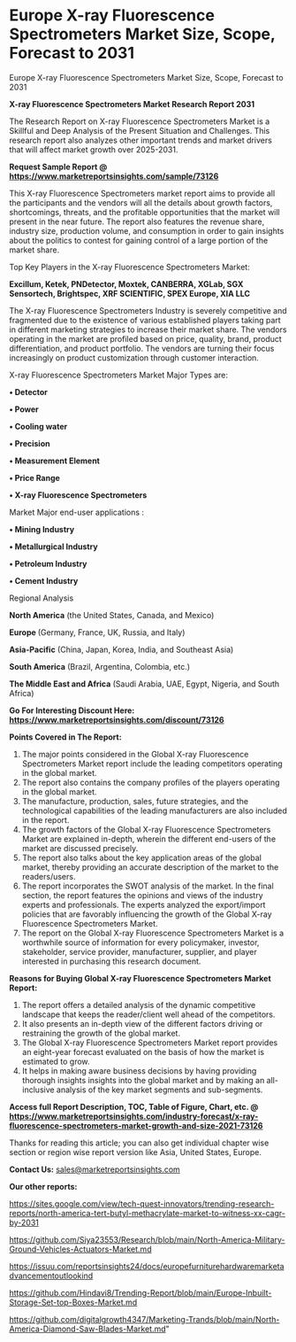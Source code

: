 # Europe X-ray Fluorescence Spectrometers Market Size, Scope, Forecast to 2031
 Europe X-ray Fluorescence Spectrometers Market Size, Scope, Forecast to 2031

<strong>X-ray Fluorescence Spectrometers Market Research Report 2031</strong>

The Research Report on X-ray Fluorescence Spectrometers Market is a Skillful and Deep Analysis of the Present Situation and Challenges. This research report also analyzes other important trends and market drivers that will affect market growth over 2025-2031.

<strong>Request Sample Report @ <a href=https://www.marketreportsinsights.com/sample/73126>https://www.marketreportsinsights.com/sample/73126</a></strong>

This X-ray Fluorescence Spectrometers market report aims to provide all the participants and the vendors will all the details about growth factors, shortcomings, threats, and the profitable opportunities that the market will present in the near future. The report also features the revenue share, industry size, production volume, and consumption in order to gain insights about the politics to contest for gaining control of a large portion of the market share.

Top Key Players in the X-ray Fluorescence Spectrometers Market:

<strong>Excillum, Ketek, PNDetector, Moxtek, CANBERRA, XGLab, SGX Sensortech, Brightspec, XRF SCIENTIFIC, SPEX Europe, XIA LLC</strong>

The X-ray Fluorescence Spectrometers Industry is severely competitive and fragmented due to the existence of various established players taking part in different marketing strategies to increase their market share. The vendors operating in the market are profiled based on price, quality, brand, product differentiation, and product portfolio. The vendors are turning their focus increasingly on product customization through customer interaction.

X-ray Fluorescence Spectrometers Market Major Types are:

<strong>• Detector

• Power

• Cooling water

• Precision

• Measurement Element

• Price Range

• X-ray Fluorescence Spectrometers</strong>

Market Major end-user applications :

<strong>• Mining Industry

• Metallurgical Industry

• Petroleum Industry

• Cement Industry</strong>

Regional Analysis

</u><strong><b>North America</b></strong> (the United States, Canada, and Mexico)

<strong><b>Europe </b></strong>(Germany, France, UK, Russia, and Italy)

<strong><b>Asia-Pacific</b></strong> (China, Japan, Korea, India, and Southeast Asia)

<strong><b>South America</b></strong> (Brazil, Argentina, Colombia, etc.)

<strong><b>The Middle East and Africa</b></strong> (Saudi Arabia, UAE, Egypt, Nigeria, and South Africa)

<strong>Go For Interesting Discount Here: <a href=https://www.marketreportsinsights.com/discount/73126>https://www.marketreportsinsights.com/discount/73126</a></strong>

<strong>Points Covered in The Report:</strong>
<ol>
  <li>The major points considered in the Global X-ray Fluorescence Spectrometers Market report include the leading competitors operating in the global market.</li>
  <li>The report also contains the company profiles of the players operating in the global market.</li>
  <li>The manufacture, production, sales, future strategies, and the technological capabilities of the leading manufacturers are also included in the report.</li>
  <li>The growth factors of the Global X-ray Fluorescence Spectrometers Market are explained in-depth, wherein the different end-users of the market are discussed precisely.</li>
  <li>The report also talks about the key application areas of the global market, thereby providing an accurate description of the market to the readers/users.</li>
  <li>The report incorporates the SWOT analysis of the market. In the final section, the report features the opinions and views of the industry experts and professionals. The experts analyzed the export/import policies that are favorably influencing the growth of the Global X-ray Fluorescence Spectrometers Market.</li>
  <li>The report on the Global X-ray Fluorescence Spectrometers Market is a worthwhile source of information for every policymaker, investor, stakeholder, service provider, manufacturer, supplier, and player interested in purchasing this research document.</li>
</ol>
<strong>Reasons for Buying Global X-ray Fluorescence Spectrometers Market Report:</strong>

<ol>
  <li>The report offers a detailed analysis of the dynamic competitive landscape that keeps the reader/client well ahead of the competitors.</li>
  <li>It also presents an in-depth view of the different factors driving or restraining the growth of the global market.</li>
  <li>The Global X-ray Fluorescence Spectrometers Market report provides an eight-year forecast evaluated on the basis of how the market is estimated to grow.</li>
  <li>It helps in making aware business decisions by having providing thorough insights insights into the global market and by making an all-inclusive analysis of the key market segments and sub-segments.</li>
</ol>
<strong>Access full Report Description, TOC, Table of Figure, Chart, etc. @ <a href=https://www.marketreportsinsights.com/industry-forecast/x-ray-fluorescence-spectrometers-market-growth-and-size-2021-73126>https://www.marketreportsinsights.com/industry-forecast/x-ray-fluorescence-spectrometers-market-growth-and-size-2021-73126</a></strong>


Thanks for reading this article; you can also get individual chapter wise section or region wise report version like Asia, United States, Europe.

<strong>Contact Us:</strong>
sales@marketreportsinsights.com

<strong>Our other reports:</strong>

<a href=https://sites.google.com/view/tech-quest-innovators/trending-research-reports/north-america-tert-butyl-methacrylate-market-to-witness-xx-cagr-by-2031>https://sites.google.com/view/tech-quest-innovators/trending-research-reports/north-america-tert-butyl-methacrylate-market-to-witness-xx-cagr-by-2031</a>

<a href=https://github.com/Siya23553/Research/blob/main/North-America-Military-Ground-Vehicles-Actuators-Market.md>https://github.com/Siya23553/Research/blob/main/North-America-Military-Ground-Vehicles-Actuators-Market.md</a>

<a href=https://issuu.com/reportsinsights24/docs/europefurniturehardwaremarketadvancementoutlookind>https://issuu.com/reportsinsights24/docs/europefurniturehardwaremarketadvancementoutlookind</a>

<a href=https://github.com/Hindavi8/Trending-Report/blob/main/Europe-Inbuilt-Storage-Set-top-Boxes-Market.md>https://github.com/Hindavi8/Trending-Report/blob/main/Europe-Inbuilt-Storage-Set-top-Boxes-Market.md</a>

<a href=https://github.com/digitalgrowth4347/Marketing-Trands/blob/main/North-America-Diamond-Saw-Blades-Market.md>https://github.com/digitalgrowth4347/Marketing-Trands/blob/main/North-America-Diamond-Saw-Blades-Market.md</a>"
